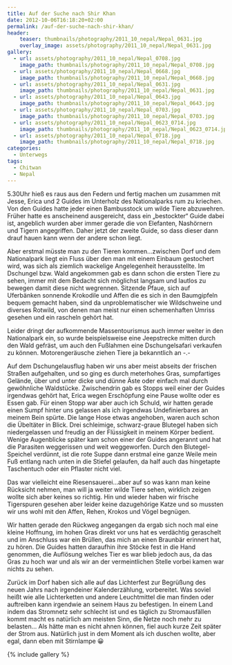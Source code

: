 ```yaml
---
title: Auf der Suche nach Shir Khan
date: 2012-10-06T16:18:20+02:00
permalink: /auf-der-suche-nach-shir-khan/
header:
    teaser: thumbnails/photography/2011_10_nepal/Nepal_0631.jpg
    overlay_image: assets/photography/2011_10_nepal/Nepal_0631.jpg
gallery:
  - url: assets/photography/2011_10_nepal/Nepal_0708.jpg
    image_path: thumbnails/photography/2011_10_nepal/Nepal_0708.jpg
  - url: assets/photography/2011_10_nepal/Nepal_0668.jpg
    image_path: thumbnails/photography/2011_10_nepal/Nepal_0668.jpg
  - url: assets/photography/2011_10_nepal/Nepal_0631.jpg
    image_path: thumbnails/photography/2011_10_nepal/Nepal_0631.jpg
  - url: assets/photography/2011_10_nepal/Nepal_0643.jpg
    image_path: thumbnails/photography/2011_10_nepal/Nepal_0643.jpg
  - url: assets/photography/2011_10_nepal/Nepal_0703.jpg
    image_path: thumbnails/photography/2011_10_nepal/Nepal_0703.jpg
  - url: assets/photography/2011_10_nepal/Nepal_0623_0714.jpg
    image_path: thumbnails/photography/2011_10_nepal/Nepal_0623_0714.jpg
  - url: assets/photography/2011_10_nepal/Nepal_0718.jpg
    image_path: thumbnails/photography/2011_10_nepal/Nepal_0718.jpg
categories:
  - Unterwegs
tags:
  - Chitwan
  - Nepal
---
```

5.30Uhr hieß es raus aus den Federn und fertig machen um zusammen mit Jesse, Erica und 2 Guides im Unterholz des 
Nationalparks rum zu kriechen. Von den Guides hatte jeder einen Bambusstock um wilde Tiere abzuwehren. 
Früher hatte es anscheinend ausgereicht, dass ein „bestockter“ Guide dabei ist, angeblich wurden aber immer gerade die von Elefanten, 
Nashörnern und Tigern angegriffen. Daher jetzt der zweite Guide, so dass dieser dann drauf hauen kann wenn der andere schon liegt.

Aber erstmal müsste man zu den Tieren kommen…zwischen Dorf und dem Nationalpark liegt ein Fluss über den man mit 
einem Einbaum gestochert wird, was sich als ziemlich wackelige Angelegenheit herausstellte. 
Im Dschungel bzw. Wald angekommen gab es dann schon die ersten Tiere zu sehen, 
immer mit dem Bedacht sich möglichst langsam und lautlos zu bewegen damit diese nicht wegrennen. 
Sitzende Pfaue, sich auf Uferbänken sonnende Krokodile und Affen die es sich in den Baumgipfeln bequem gemacht haben, 
sind da unproblematischer wie Wildschweine und diverses Rotwild, von denen man meist nur einen schemenhaften 
Umriss gesehen und ein rascheln gehört hat.

Leider dringt der aufkommende Massentourismus auch immer weiter in den Nationalpark ein, so wurde beispielsweise 
eine Jeepstrecke mitten durch den Wald gefräst, um auch den Fußlahmen eine Dschungelsafari verkaufen zu können. 
Motorengeräusche ziehen Tiere ja bekanntlich an -.-

Auf dem Dschungelausflug haben wir uns aber meist abseits der frischen Straßen aufgehalten, und so ging es durch meterhohes Gras, 
sumpfartiges Gelände, über und unter dicke und dünne Äste oder einfach mal durch gewöhnliche Waldstücke. 
Zwischendrin gab es Stopps weil einer der Guides irgendwas gehört hat, Erica wegen Erschöpfung eine Pause wollte oder es Essen gab. 
Für einen Stopp war aber auch ich Schuld, wir hatten gerade einen Sumpf hinter uns gelassen als ich irgendwas Undefinierbares 
an meinem Bein spürte. Die lange Hose etwas angehoben, waren auch schon die Übeltäter in Blick. 
Drei schleimige, schwarz-graue Blutegel haben sich niedergelassen und freudig an der Flüssigkeit in meinem Körper bedient. 
Wenige Augenblicke später kam schon einer der Guides angerannt und hat die Parasiten weggerissen und weit weggeworfen. 
Durch den Blutegel-Speichel verdünnt, ist die rote Suppe dann erstmal eine ganze Weile mein Fuß entlang nach unten in die 
Stiefel gelaufen, da half auch das hingetapte Taschentuch oder ein Pflaster nicht viel.

Das war vielleicht eine Riesensauerei…aber auf so was kann man keine Rücksicht nehmen, man will ja weiter wilde Tiere sehen, 
wirklich zeigen wollte sich aber keines so richtig. Hin und wieder haben wir frische Tigerspuren gesehen aber leider keine dazugehörige Katze und so mussten wir uns wohl mit den Affen, Rehen, Krokos und Vögel begnügen.

Wir hatten gerade den Rückweg angegangen da ergab sich noch mal eine kleine Hoffnung, 
im hohen Gras direkt vor uns hat es verdächtig geraschelt und im Anschluss war ein Brüllen, das mich an einen Braunbär erinnert hat, 
zu hören. Die Guides hatten daraufhin ihre Stöcke fest in die Hand genommen, die Auflösung welches Tier es war blieb jedoch aus, 
da das Gras zu hoch war und als wir an der vermeintlichen Stelle vorbei kamen war nichts zu sehen.

Zurück im Dorf haben sich alle auf das Lichterfest zur Begrüßung des neuen Jahrs nach irgendeiner Kalenderzählung, vorbereitet. 
Was soviel heißt wie alle Lichterketten und andere Leuchtmittel die man finden oder auftreiben kann irgendwie an seinem 
Haus zu befestigen. In einem Land indem das Stromnetz sehr schlecht ist und es täglich zu Stromausfällen 
kommt macht es natürlich am meisten Sinn, die Netze noch mehr zu belasten…
Als hätte man es nicht ahnen können, fiel auch kurze Zeit später der Strom aus. Natürlich just in dem Moment als ich duschen wollte, 
aber egal, dann eben mit Stirnlampe 😀

{% include gallery %}